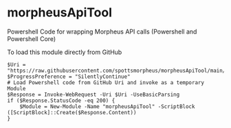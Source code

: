# morpheusApiTool
Powershell Code for wrapping Morpheus API calls (Powershell and Powershell Core)

To load this module directly from GitHub

```
$Uri = "https://raw.githubusercontent.com/spottsmorpheus/morpheusApiTool/main/morpheusApiTool.ps1"
$ProgressPreference = "SilentlyContinue"
# Load Powershell code from GitHub Uri and invoke as a temporary Module
$Response = Invoke-WebRequest -Uri $Uri -UseBasicParsing
if ($Response.StatusCode -eq 200) {
    $Module = New-Module -Name "morpheusApiTool" -ScriptBlock ([ScriptBlock]::Create($Response.Content))
}
```
